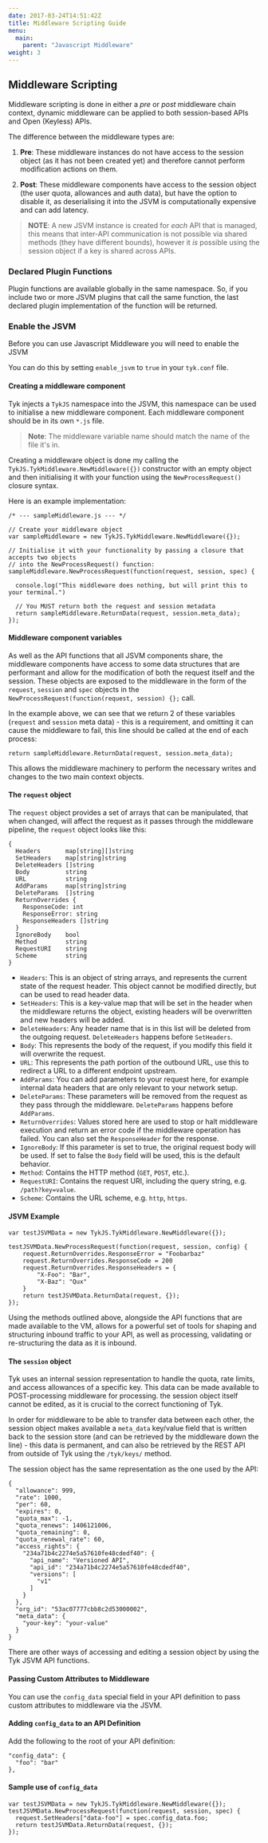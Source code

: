 ```yaml
---
date: 2017-03-24T14:51:42Z
title: Middleware Scripting Guide
menu:
  main:
    parent: "Javascript Middleware"
weight: 3
---
```


## Middleware Scripting

Middleware scripting is done in either a _pre_ or _post_ middleware chain context, dynamic middleware can be applied to both session-based APIs and Open (Keyless) APIs.

The difference between the middleware types are:

1.  **Pre**: These middleware instances do not have access to the session object (as it has not been created yet) and therefore cannot perform modification actions on them.

2.  **Post**: These middleware components have access to the session object (the user quota, allowances and auth data), but have the option to disable it, as deserialising it into the JSVM is computationally expensive and can add latency.

> **NOTE**: A new JSVM instance is created for _each_ API that is managed, this means that inter-API communication is not possible via shared methods (they have different bounds), however it _is_ possible using the session object if a key is shared across APIs.

### Declared Plugin Functions

Plugin functions are available globally in the same namespace. So, if you include two or more JSVM plugins that call the same function, the last declared plugin implementation of the function will be returned.

### Enable the JSVM

Before you can use Javascript Middleware you will need to enable the JSVM

You can do this by setting `enable_jsvm` to `true` in your `tyk.conf` file.

#### Creating a middleware component

Tyk injects a `TykJS` namespace into the JSVM, this namespace can be used to initialise a new middleware component. Each middleware component should be in its own `*.js` file.

> **Note**: The middleware variable name should match the name of the file it's in.

Creating a middleware object is done my calling the `TykJS.TykMiddleware.NewMiddleware({})` constructor with an empty object and then initialising it with your function using the `NewProcessRequest()` closure syntax.

Here is an example implementation:

```{.copyWrapper}
/* --- sampleMiddleware.js --- */

// Create your middleware object
var sampleMiddleware = new TykJS.TykMiddleware.NewMiddleware({});

// Initialise it with your functionality by passing a closure that accepts two objects
// into the NewProcessRequest() function:
sampleMiddleware.NewProcessRequest(function(request, session, spec) {

  console.log("This middleware does nothing, but will print this to your terminal.")

  // You MUST return both the request and session metadata
  return sampleMiddleware.ReturnData(request, session.meta_data);
});
```

#### Middleware component variables

As well as the API functions that all JSVM components share, the middleware components have access to some data structures that are performant and allow for the modification of both the request itself and the session. These objects are exposed to the middleware in the form of the `request`, `session` and `spec` objects in the `NewProcessRequest(function(request, session) {};` call.

In the example above, we can see that we return 2 of these variables (`request` and `session` meta data) - this is a requirement, and omitting it can cause the middleware to fail, this line should be called at the end of each process:

```
return sampleMiddleware.ReturnData(request, session.meta_data);
```

This allows the middleware machinery to perform the necessary writes and changes to the two main context objects.

#### The `request` object

The `request` object provides a set of arrays that can be manipulated, that when changed, will affect the request as it passes through the middleware pipeline, the `request` object looks like this:

```{.copyWrapper}
{
  Headers       map[string][]string
  SetHeaders    map[string]string
  DeleteHeaders []string
  Body          string
  URL           string
  AddParams     map[string]string
  DeleteParams  []string
  ReturnOverrides {
    ResponseCode: int
    ResponseError: string
    ResponseHeaders []string
  }
  IgnoreBody    bool
  Method        string
  RequestURI    string
  Scheme        string
}
```

- `Headers`: This is an object of string arrays, and represents the current state of the request header. This object cannot be modified directly, but can be used to read header data.
- `SetHeaders`: This is a key-value map that will be set in the header when the middleware returns the object, existing headers will be overwritten and new headers will be added.
- `DeleteHeaders`: Any header name that is in this list will be deleted from the outgoing request. `DeleteHeaders` happens before `SetHeaders`.
- `Body`: This represents the body of the request, if you modify this field it will overwrite the request.
- `URL`: This represents the path portion of the outbound URL, use this to redirect a URL to a different endpoint upstream.
- `AddParams`: You can add parameters to your request here, for example internal data headers that are only relevant to your network setup.
- `DeleteParams`: These parameters will be removed from the request as they pass through the middleware. `DeleteParams` happens before `AddParams`.
- `ReturnOverrides`: Values stored here are used to stop or halt middleware execution and return an error code if the middleware operation has failed. You can also set the `ResponseHeader` for the response.
- `IgnoreBody`: If this parameter is set to true, the original request body will be used. If set to false the `Body` field will be used, this is the default behavior.
- `Method`: Contains the HTTP method (`GET`, `POST`, etc.).
- `RequestURI`: Contains the request URI, including the query string, e.g. `/path?key=value`.
- `Scheme`: Contains the URL scheme, e.g. `http`, `https`.

#### JSVM Example

```
var testJSVMData = new TykJS.TykMiddleware.NewMiddleware({});

testJSVMData.NewProcessRequest(function(request, session, config) {
	request.ReturnOverrides.ResponseError = "Foobarbaz"
	request.ReturnOverrides.ResponseCode = 200
	request.ReturnOverrides.ResponseHeaders = {
		"X-Foo": "Bar",
		"X-Baz": "Qux"
	}
	return testJSVMData.ReturnData(request, {});
});
```

Using the methods outlined above, alongside the API functions that are made available to the VM, allows for a powerful set of tools for shaping and structuring inbound traffic to your API, as well as processing, validating or re-structuring the data as it is inbound.

#### The `session` object

Tyk uses an internal session representation to handle the quota, rate limits, and access allowances of a specific key. This data can be made available to POST-processing middleware for processing. the session object itself cannot be edited, as it is crucial to the correct functioning of Tyk.

In order for middleware to be able to transfer data between each other, the session object makes available a `meta_data` key/value field that is written back to the session store (and can be retrieved by the middleware down the line) - this data is permanent, and can also be retrieved by the REST API from outside of Tyk using the `/tyk/keys/` method.

The session object has the same representation as the one used by the API:

```{.copyWrapper}
{
  "allowance": 999,
  "rate": 1000,
  "per": 60,
  "expires": 0,
  "quota_max": -1,
  "quota_renews": 1406121006,
  "quota_remaining": 0,
  "quota_renewal_rate": 60,
  "access_rights": {
    "234a71b4c2274e5a57610fe48cdedf40": {
      "api_name": "Versioned API",
      "api_id": "234a71b4c2274e5a57610fe48cdedf40",
      "versions": [
        "v1"
      ]
    }
  },
  "org_id": "53ac07777cbb8c2d53000002",
  "meta_data": {
    "your-key": "your-value"
  }
}
```

There are other ways of accessing and editing a session object by using the Tyk JSVM API functions.

#### Passing Custom Attributes to Middleware

You can use the `config_data` special field in your API definition to pass custom attributes to middleware via the JSVM.

#### Adding `config_data` to an API Definition

Add the following to the root of your API definition:

```{.copyWrapper}
"config_data": {
  "foo": "bar"
},
```

#### Sample use of `config_data`

```
var testJSVMData = new TykJS.TykMiddleware.NewMiddleware({});
testJSVMData.NewProcessRequest(function(request, session, spec) {
  request.SetHeaders["data-foo"] = spec.config_data.foo;
  return testJSVMData.ReturnData(request, {});
});
```
